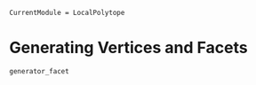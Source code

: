 ```@meta
CurrentModule = LocalPolytope
```
# Generating Vertices and Facets

```@docs
generator_facet
```
